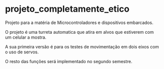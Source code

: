 # projeto_completamente_etico

Projeto para a matéria de Microcontroladores e dispositivos embarcados.

O projeto é uma turreta automatica que atira em alvos que estiverem com um celular a mostra.

A sua primeira versão é para os testes de movimentação em dois eixos com o uso de servos.

O resto das funções será implementado no segundo semestre.
